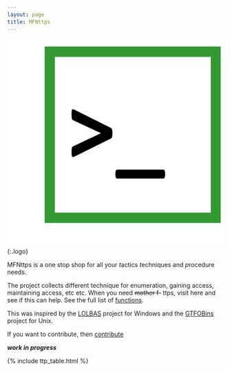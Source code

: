 ```yaml
---
layout: page
title: MFNttps
---
```


![logo](/assets/logo.png){:.logo}

MFNttps is a one stop shop for all your *t*actics *t*echniques and *p*rocedure needs.

The project collects different technique for enumeration, gaining access, maintaining access, etc etc.  When you need <strike>mother f-</strike> ttps, visit here and see if this can help. See the full list of [functions](/functions/).

This was inspired by the [LOLBAS] project for Windows and the [GTFOBins] project for Unix.

If you want to contribute, then [contribute]

***work in progress***

[functions]: /functions/
[LOLBAS]: https://lolbas-project.github.io/
[GTFOBins]: https://gtfobins.github.io/
[collaborative]: https://github.com/MFNttps/MFNttps.github.io/graphs/contributors
[contribute]: /contribute/

{% include ttp_table.html %}
